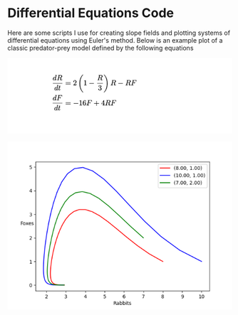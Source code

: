 Differential Equations Code
===========================

Here are some scripts I use for creating slope fields and
plotting systems of differential equations using Euler's
method. Below is an example plot of a classic predator-prey
model defined by the following equations

![System of differential equations](images/equations.png)

![Plot](images/plot.png)
